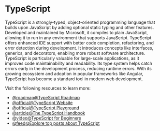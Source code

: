 # TypeScript

TypeScript is a strongly-typed, object-oriented programming language that builds upon JavaScript by adding optional static typing and other features. Developed and maintained by Microsoft, it compiles to plain JavaScript, allowing it to run in any environment that supports JavaScript. TypeScript offers enhanced IDE support with better code completion, refactoring, and error detection during development. It introduces concepts like interfaces, generics, and decorators, enabling more robust software architecture. TypeScript is particularly valuable for large-scale applications, as it improves code maintainability and readability. Its type system helps catch errors early in the development process, reducing runtime errors. With its growing ecosystem and adoption in popular frameworks like Angular, TypeScript has become a standard tool in modern web development.

Visit the following resources to learn more:

- [@roadmap@TypeScript Roadmap](https://roadmap.sh/typescript)
- [@official@TypeScript Website](https://www.typescriptlang.org/)
- [@official@TypeScript Playground](https://www.typescriptlang.org/play)
- [@article@The TypeScript Handbook](https://www.typescriptlang.org/docs/handbook/intro.html)
- [@video@TypeScript for Beginners](https://www.youtube.com/watch?v=BwuLxPH8IDs)
- [@feed@Explore top posts about TypeScript](https://app.daily.dev/tags/typescript?ref=roadmapsh)
